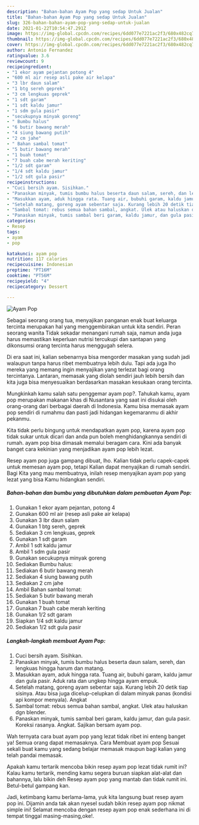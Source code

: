 ```yaml
---
description: "Bahan-bahan Ayam Pop yang sedap Untuk Jualan"
title: "Bahan-bahan Ayam Pop yang sedap Untuk Jualan"
slug: 326-bahan-bahan-ayam-pop-yang-sedap-untuk-jualan
date: 2021-01-22T10:54:47.291Z
image: https://img-global.cpcdn.com/recipes/6dd077e7221ac2f3/680x482cq70/ayam-pop-foto-resep-utama.jpg
thumbnail: https://img-global.cpcdn.com/recipes/6dd077e7221ac2f3/680x482cq70/ayam-pop-foto-resep-utama.jpg
cover: https://img-global.cpcdn.com/recipes/6dd077e7221ac2f3/680x482cq70/ayam-pop-foto-resep-utama.jpg
author: Antonio Fernandez
ratingvalue: 3.6
reviewcount: 9
recipeingredient:
- "1 ekor ayam pejantan potong 4"
- "600 ml air resep asli pake air kelapa"
- "3 lbr daun salam"
- "1 btg sereh geprek"
- "3 cm lengkuas geprek"
- "1 sdt garam"
- "1 sdt kaldu jamur"
- "1 sdm gula pasir"
- "secukupnya minyak goreng"
- " Bumbu halus"
- "6 butir bawang merah"
- "4 siung bawang putih"
- "2 cm jahe"
- " Bahan sambal tomat"
- "5 butir bawang merah"
- "1 buah tomat"
- "7 buah cabe merah keriting"
- "1/2 sdt garam"
- "1/4 sdt kaldu jamur"
- "1/2 sdt gula pasir"
recipeinstructions:
- "Cuci bersih ayam. Sisihkan."
- "Panaskan minyak, tumis bumbu halus beserta daun salam, sereh, dan lengkuas hingga harum dan matang."
- "Masukkan ayam, aduk hingga rata. Tuang air, bubuhi garam, kaldu jamur dan gula pasir. Aduk rata dan ungkep hingga ayam empuk."
- "Setelah matang, goreng ayam sebentar saja. Kurang lebih 20 detik tiap sisinya. Atau bisa juga dicelup-celupkan di dalam minyak panas (kondisi api kompor menyala). Angkat"
- "Sambal tomat: rebus semua bahan sambal, angkat. Ulek atau haluskan dgn blender."
- "Panaskan minyak, tumis sambal beri garam, kaldu jamur, dan gula pasir. Koreksi rasanya. Angkat. Sajikan bersam ayam pop."
categories:
- Resep
tags:
- ayam
- pop

katakunci: ayam pop 
nutrition: 117 calories
recipecuisine: Indonesian
preptime: "PT16M"
cooktime: "PT56M"
recipeyield: "4"
recipecategory: Dessert

---
```



![Ayam Pop](https://img-global.cpcdn.com/recipes/6dd077e7221ac2f3/680x482cq70/ayam-pop-foto-resep-utama.jpg)

Sebagai seorang orang tua, menyajikan panganan enak buat keluarga tercinta merupakan hal yang menggembirakan untuk kita sendiri. Peran seorang  wanita Tidak sekadar menangani rumah saja, namun anda juga harus memastikan keperluan nutrisi tercukupi dan santapan yang dikonsumsi orang tercinta harus menggugah selera.

Di era  saat ini, kalian sebenarnya bisa mengorder masakan yang sudah jadi walaupun tanpa harus ribet membuatnya lebih dulu. Tapi ada juga lho mereka yang memang ingin menyajikan yang terlezat bagi orang tercintanya. Lantaran, memasak yang diolah sendiri jauh lebih bersih dan kita juga bisa menyesuaikan berdasarkan masakan kesukaan orang tercinta. 



Mungkinkah kamu salah satu penggemar ayam pop?. Tahukah kamu, ayam pop merupakan makanan khas di Nusantara yang saat ini disukai oleh orang-orang dari berbagai daerah di Indonesia. Kamu bisa memasak ayam pop sendiri di rumahmu dan pasti jadi hidangan kegemaranmu di akhir pekanmu.

Kita tidak perlu bingung untuk mendapatkan ayam pop, karena ayam pop tidak sukar untuk dicari dan anda pun boleh menghidangkannya sendiri di rumah. ayam pop bisa dimasak memalui beragam cara. Kini ada banyak banget cara kekinian yang menjadikan ayam pop lebih lezat.

Resep ayam pop juga gampang dibuat, lho. Kalian tidak perlu capek-capek untuk memesan ayam pop, tetapi Kalian dapat menyajikan di rumah sendiri. Bagi Kita yang mau membuatnya, inilah resep menyajikan ayam pop yang lezat yang bisa Kamu hidangkan sendiri.

<!--inarticleads1-->

##### Bahan-bahan dan bumbu yang dibutuhkan dalam pembuatan Ayam Pop:

1. Gunakan 1 ekor ayam pejantan, potong 4
1. Gunakan 600 ml air (resep asli pake air kelapa)
1. Gunakan 3 lbr daun salam
1. Gunakan 1 btg sereh, geprek
1. Sediakan 3 cm lengkuas, geprek
1. Gunakan 1 sdt garam
1. Ambil 1 sdt kaldu jamur
1. Ambil 1 sdm gula pasir
1. Gunakan secukupnya minyak goreng
1. Sediakan  Bumbu halus:
1. Sediakan 6 butir bawang merah
1. Sediakan 4 siung bawang putih
1. Sediakan 2 cm jahe
1. Ambil  Bahan sambal tomat:
1. Sediakan 5 butir bawang merah
1. Gunakan 1 buah tomat
1. Gunakan 7 buah cabe merah keriting
1. Gunakan 1/2 sdt garam
1. Siapkan 1/4 sdt kaldu jamur
1. Sediakan 1/2 sdt gula pasir




<!--inarticleads2-->

##### Langkah-langkah membuat Ayam Pop:

1. Cuci bersih ayam. Sisihkan.
1. Panaskan minyak, tumis bumbu halus beserta daun salam, sereh, dan lengkuas hingga harum dan matang.
1. Masukkan ayam, aduk hingga rata. Tuang air, bubuhi garam, kaldu jamur dan gula pasir. Aduk rata dan ungkep hingga ayam empuk.
1. Setelah matang, goreng ayam sebentar saja. Kurang lebih 20 detik tiap sisinya. Atau bisa juga dicelup-celupkan di dalam minyak panas (kondisi api kompor menyala). Angkat
1. Sambal tomat: rebus semua bahan sambal, angkat. Ulek atau haluskan dgn blender.
1. Panaskan minyak, tumis sambal beri garam, kaldu jamur, dan gula pasir. Koreksi rasanya. Angkat. Sajikan bersam ayam pop.




Wah ternyata cara buat ayam pop yang lezat tidak ribet ini enteng banget ya! Semua orang dapat memasaknya. Cara Membuat ayam pop Sesuai sekali buat kamu yang sedang belajar memasak maupun bagi kalian yang telah pandai memasak.

Apakah kamu tertarik mencoba bikin resep ayam pop lezat tidak rumit ini? Kalau kamu tertarik, mending kamu segera buruan siapkan alat-alat dan bahannya, lalu bikin deh Resep ayam pop yang mantab dan tidak rumit ini. Betul-betul gampang kan. 

Jadi, ketimbang kamu berlama-lama, yuk kita langsung buat resep ayam pop ini. Dijamin anda tak akan nyesel sudah bikin resep ayam pop nikmat simple ini! Selamat mencoba dengan resep ayam pop enak sederhana ini di tempat tinggal masing-masing,oke!.


